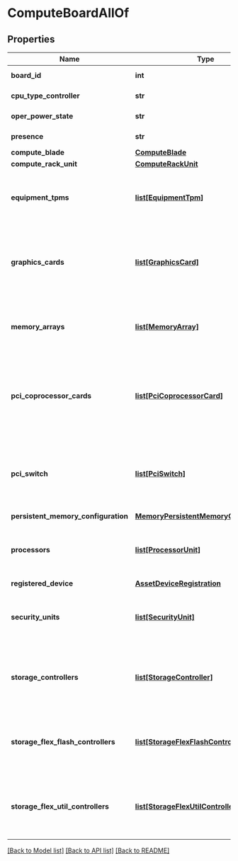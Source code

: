 # ComputeBoardAllOf

## Properties
Name | Type | Description | Notes
------------ | ------------- | ------------- | -------------
**board_id** | **int** |  | [optional] [readonly] 
**cpu_type_controller** | **str** |  | [optional] [readonly] 
**oper_power_state** | **str** |  | [optional] [readonly] 
**presence** | **str** |  | [optional] [readonly] 
**compute_blade** | [**ComputeBlade**](.md) |  | [optional] 
**compute_rack_unit** | [**ComputeRackUnit**](.md) |  | [optional] 
**equipment_tpms** | [**list[EquipmentTpm]**](EquipmentTpm.md) | A reference to a equipmentTpm resource. When the $expand query parameter is specified, the referenced resource is returned inline.  | [optional] [readonly] 
**graphics_cards** | [**list[GraphicsCard]**](GraphicsCard.md) | A reference to a graphicsCard resource. When the $expand query parameter is specified, the referenced resource is returned inline. It shows Graphics cards present in a server.  | [optional] [readonly] 
**memory_arrays** | [**list[MemoryArray]**](MemoryArray.md) | A reference to a memoryArray resource. When the $expand query parameter is specified, the referenced resource is returned inline.  | [optional] [readonly] 
**pci_coprocessor_cards** | [**list[PciCoprocessorCard]**](PciCoprocessorCard.md) | A reference to a pciCoprocessorCard resource. When the $expand query parameter is specified, the referenced resource is returned inline. It shows PCI CoprocessorCard present in a server.  | [optional] [readonly] 
**pci_switch** | [**list[PciSwitch]**](PciSwitch.md) | A reference to a pciSwitch resource. When the $expand query parameter is specified, the referenced resource is returned inline. It shows PCI Switches presen in a server.  | [optional] [readonly] 
**persistent_memory_configuration** | [**MemoryPersistentMemoryConfiguration**](.md) |  | [optional] 
**processors** | [**list[ProcessorUnit]**](ProcessorUnit.md) | A reference to a processorUnit resource. When the $expand query parameter is specified, the referenced resource is returned inline.  | [optional] [readonly] 
**registered_device** | [**AssetDeviceRegistration**](.md) |  | [optional] 
**security_units** | [**list[SecurityUnit]**](SecurityUnit.md) | A reference to a securityUnit resource. When the $expand query parameter is specified, the referenced resource is returned inline.  | [optional] [readonly] 
**storage_controllers** | [**list[StorageController]**](StorageController.md) | A reference to a storageController resource. When the $expand query parameter is specified, the referenced resource is returned inline.  | [optional] [readonly] 
**storage_flex_flash_controllers** | [**list[StorageFlexFlashController]**](StorageFlexFlashController.md) | A reference to a storageFlexFlashController resource. When the $expand query parameter is specified, the referenced resource is returned inline.  | [optional] [readonly] 
**storage_flex_util_controllers** | [**list[StorageFlexUtilController]**](StorageFlexUtilController.md) | A reference to a storageFlexUtilController resource. When the $expand query parameter is specified, the referenced resource is returned inline.  | [optional] [readonly] 

[[Back to Model list]](../README.md#documentation-for-models) [[Back to API list]](../README.md#documentation-for-api-endpoints) [[Back to README]](../README.md)


